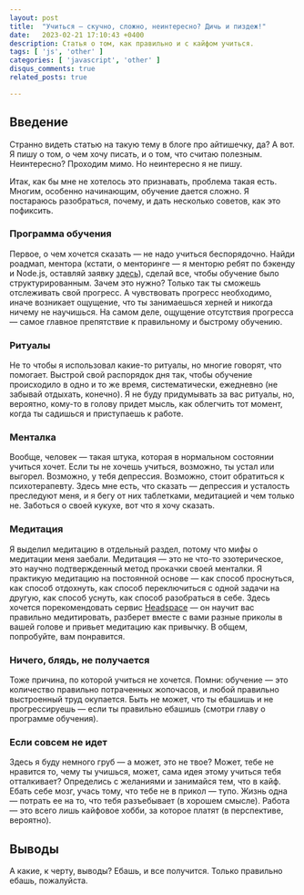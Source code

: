 ```yaml
---
layout: post
title:  "Учиться — скучно, сложно, неинтересно? Дичь и пиздеж!"
date:   2023-02-21 17:10:43 +0400
description: Статья о том, как правильно и с кайфом учиться.
tags: [ 'js', 'other' ]
categories: [ 'javascript', 'other' ]
disqus_comments: true
related_posts: true

---
```


## Введение

Странно видеть статью на такую тему в блоге про айтишечку, да? А вот. Я пишу о том, о чем хочу писать, и о том, что считаю полезным. Неинтересно? Проходим мимо. Но неинтересно я не пишу.

Итак, как бы мне не хотелось это признавать, проблема такая есть. Многим, особенно начинающим, обучение дается сложно. Я постараюсь разобраться, почему, и дать несколько советов, как это пофиксить.

### Программа обучения

Первое, о чем хочется сказать — не надо учиться беспорядочно. Найди роадмап, ментора (кстати, о менторинге — я менторю ребят по бэкенду и Node.js, оставляй заявку [здесь](https://sptm.dev/teaching/)), сделай все, чтобы обучение было структурированным. Зачем это нужно? Только так ты сможешь отслеживать свой прогресс. А чувствовать прогресс необходимо, иначе возникает ощущение, что ты занимаешься херней и никогда ничему не научишься. На самом деле, ощущение отсутствия прогресса — самое главное препятствие к правильному и быстрому обучению.

### Ритуалы

Не то чтобы я использовал какие-то ритуалы, но многие говорят, что помогает. Выстрой свой распорядок дня так, чтобы обучение происходило в одно и то же время, систематически, ежедневно (не забывай отдыхать, конечно). Я не буду придумывать за вас ритуалы, но, вероятно, кому-то в голову придет мысль, как облегчить тот момент, когда ты садишься и приступаешь к работе.

### Менталка

Вообще, человек — такая штука, которая в нормальном состоянии учиться хочет. Если ты не хочешь учиться, возможно, ты устал или выгорел. Возможно, у тебя депрессия. Возможно, стоит обратиться к психотерапевту. Здесь мне есть, что сказать — депрессия и усталость преследуют меня, и я бегу от них таблетками, медитацией и чем только не. Заботься о своей кукухе, вот что я хочу сказать.

### Медитация

Я выделил медитацию в отдельный раздел, потому что мифы о медитации меня заебали. Медитация — это не что-то эзотерическое, это научно подтвержденный метод прокачки своей менталки. Я практикую медитацию на постоянной основе — как способ проснуться, как способ отдохнуть, как способ переключиться с одной задачи на другую, как способ уснуть, как способ разобраться в себе. Здесь хочется порекомендовать сервис [Headspace](http://headspace.com) — он научит вас правильно медитировать, разберет вместе с вами разные приколы в вашей голове и привьет медитацию как привычку. В общем, попробуйте, вам понравится.

### Ничего, блядь, не получается

Тоже причина, по которой учиться не хочется. Помни: обучение — это количество правильно потраченных жопочасов, и любой правильно выстроенный труд окупается. Быть не может, что ты ебашишь и не прогрессируешь — если ты правильно ебашишь (смотри главу о программе обучения).

### Если совсем не идет

Здесь я буду немного груб — а может, это не твое? Может, тебе не нравится то, чему ты учишься, может, сама идея этому учиться тебя отталкивает? Определись с желаниями и занимайся тем, что в кайф. Ебать себе мозг, учась тому, что тебе не в прикол — тупо. Жизнь одна — потрать ее на то, что тебя разъебывает (в хорошем смысле). Работа — это всего лишь кайфовое хобби, за которое платят (в перспективе, вероятно).

## Выводы

А какие, к черту, выводы? Ебашь, и все получится. Только правильно ебашь, пожалуйста.


